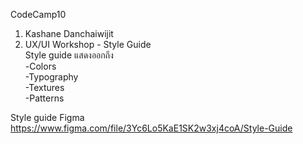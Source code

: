 CodeCamp10
1. Kashane Danchaiwijit
2. UX/UI Workshop - Style Guide  
Style guide แสดงออกถึง  
	-Colors  
	-Typography  
	-Textures  
	-Patterns  

Style guide Figma  
https://www.figma.com/file/3Yc6Lo5KaE1SK2w3xj4coA/Style-Guide





